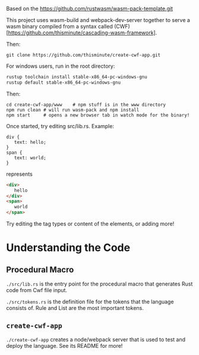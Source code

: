 Based on the https://github.com/rustwasm/wasm-pack-template.git

This project uses wasm-build and webpack-dev-server together to serve a wasm binary compiled from a syntax called (CWF)[https://github.com/thisminute/cascading-wasm-framework].

Then:
```
git clone https://github.com/thisminute/create-cwf-app.git
```

For windows users, run in the root directory:
```bash
rustup toolchain install stable-x86_64-pc-windows-gnu
rustup default stable-x86_64-pc-windows-gnu
```

Then:
```
cd create-cwf-app/www    # npm stuff is in the www directory
npm run clean # will run wasm-pack and npm install
npm start     # opens a new browser tab in watch mode for the binary!
```

Once started, try editing src/lib.rs. Example:

```cwf
div {
   text: hello;
}
span {
   text: world;
}
```
represents
```html
<div>
   hello
</div>
<span>
   world
</span>
```

Try editing the tag types or content of the elements, or adding more!

# Understanding the Code

## Procedural Macro
`./src/lib.rs` is the entry point for the procedural macro that generates Rust code from Cwf file input.

`./src/tokens.rs` is the definition file for the tokens that the language consists of. Rule and List are the most important tokens.

## `create-cwf-app`
`./create-cwf-app` creates a node/webpack server that is used to test and deploy the language. See its README for more!
